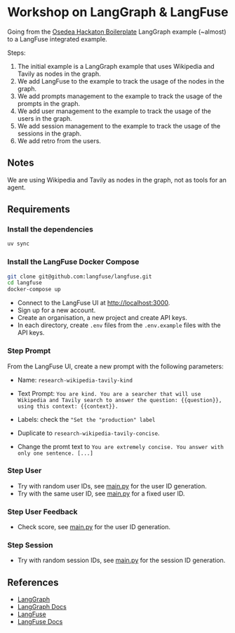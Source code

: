 # Workshop on LangGraph & LangFuse

Going from the [Osedea Hackaton Boilerplate](https://github.com/rangzen/osedea-hackaton-2025-boilerplate) LangGraph example (~almost) to a LangFuse integrated example.

Steps:

1. The initial example is a LangGraph example that uses Wikipedia and Tavily as nodes in the graph.
1. We add LangFuse to the example to track the usage of the nodes in the graph.
1. We add prompts management to the example to track the usage of the prompts in the graph.
1. We add user management to the example to track the usage of the users in the graph.
1. We add session management to the example to track the usage of the sessions in the graph.
1. We add retro from the users.

## Notes

We are using Wikipedia and Tavily as nodes in the graph, not as tools for an agent.

## Requirements

### Install the dependencies

```bash
uv sync
```

### Install the LangFuse Docker Compose

```bash
git clone git@github.com:langfuse/langfuse.git
cd langfuse
docker-compose up
```

- Connect to the LangFuse UI at [http://localhost:3000](http://localhost:3000).
- Sign up for a new account.
- Create an organisation, a new project and create API keys.
- In each directory, create `.env` files from the `.env.example` files with the API keys.

### Step Prompt

From the LangFuse UI, create a new prompt with the following parameters:

- Name: `research-wikipedia-tavily-kind`
- Text Prompt: `You are kind.
You are a searcher that will use Wikipedia and Tavily search to answer the question: {{question}}, using this context: {{context}}.`
- Labels: check the `"Set the "production" label`

- Duplicate to `research-wikipedia-tavily-concise`.
- Change the promt text to `You are extremely concise. You answer with only one sentence. [...]`

### Step User

- Try with random user IDs, see [main.py](./steps/4-users/main.py#L387) for the user ID generation.
- Try with the same user ID, see [main.py](./steps/4-users/main.py#L389) for a fixed user ID.

### Step User Feedback

- Check score, see [main.py](./steps/6-feedback/main.py#L392) for the user ID generation.

### Step Session

- Try with random session IDs, see [main.py](./steps/5-sessions/main.py#L319) for the session ID generation.

## References

- [LangGraph](https://github.com/langchain-ai/langgraph)
- [LangGraph Docs](https://langchain-ai.github.io/langgraph/)
- [LangFuse](https://github.com/langfuse/langfuse)
- [LangFuse Docs](https://langfuse.com/docs)
